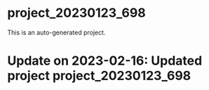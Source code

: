 # project_20230123_698

This is an auto-generated project.

# Update on 2023-02-16: Updated project project_20230123_698

